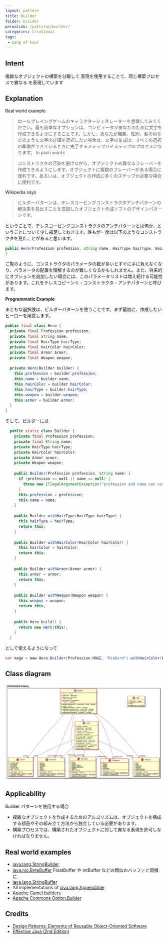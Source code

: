 ```yaml
---
layout: pattern
title: Builder
folder: builder
permalink: /patterns/builder/
categories: Creational
tags:
 - Gang of Four
---
```


## Intent
複雑なオブジェクトの構築を分離して
表現を使用することで、同じ構築プロセスで異なる
を表現しています

## Explanation

Real world example

>  ロールプレイングゲームのキャラクタージェネレーターを想像してみてください。最も簡単なオプションは、コンピュータがあなたのために文字を作成できるようにすることです。しかし、あなたが職業、性別、髪の色などのような文字の詳細を選択したい場合は、文字の生成は、すべての選択の準備ができているときに完了するステップバイステップのプロセスになります。
In plain words

> コンストラクタの汚染を避けながら、オブジェクトの異なるフレーバーを作成できるようにします。オブジェクトに複数のフレーバーがある場合に便利です。あるいは、オブジェクトの作成に多くのステップが必要な場合に便利です。

Wikipedia says

> ビルダーパターンは、テレスコーピングコンストラクタアンチパターンの解決策を見出すことを意図したオブジェクト作成ソフトのデザインパターンです。

ということで、テレスコーピングコンストラクタのアンチパターンとは何か、ということについて少し補足しておきます。誰もが一度は以下のようなコンストラクタを見たことがあると思います。

```java
public Hero(Profession profession, String name, HairType hairType, HairColor hairColor, Armor armor, Weapon weapon) {
}
```

ご覧のように、コンストラクタのパラメータの数が多いとすぐに手に負えなくなり、パラメータの配置を理解するのが難しくなるかもしれません。また、将来的にオプションを追加したい場合には、このパラメータリストは増え続ける可能性があります。これをテレスコピーンぐ・コンストラクタ・アンチパターンと呼びます。

**Programmatic Example**

まともな選択肢は、ビルダーパターンを使うことです。まず最初に、作成したいヒーローを用意します。

```java
public final class Hero {
  private final Profession profession;
  private final String name;
  private final HairType hairType;
  private final HairColor hairColor;
  private final Armor armor;
  private final Weapon weapon;

  private Hero(Builder builder) {
    this.profession = builder.profession;
    this.name = builder.name;
    this.hairColor = builder.hairColor;
    this.hairType = builder.hairType;
    this.weapon = builder.weapon;
    this.armor = builder.armor;
  }
}
```

そして、ビルダーには

```java
  public static class Builder {
    private final Profession profession;
    private final String name;
    private HairType hairType;
    private HairColor hairColor;
    private Armor armor;
    private Weapon weapon;

    public Builder(Profession profession, String name) {
      if (profession == null || name == null) {
        throw new IllegalArgumentException("profession and name can not be null");
      }
      this.profession = profession;
      this.name = name;
    }

    public Builder withHairType(HairType hairType) {
      this.hairType = hairType;
      return this;
    }

    public Builder withHairColor(HairColor hairColor) {
      this.hairColor = hairColor;
      return this;
    }

    public Builder withArmor(Armor armor) {
      this.armor = armor;
      return this;
    }

    public Builder withWeapon(Weapon weapon) {
      this.weapon = weapon;
      return this;
    }

    public Hero build() {
      return new Hero(this);
    }
  }
```

として使えるようになって

```java
var mage = new Hero.Builder(Profession.MAGE, "Riobard").withHairColor(HairColor.BLACK).withWeapon(Weapon.DAGGER).build();
```

## Class diagram
![alt text](./etc/builder.urm.png "Builder class diagram")

## Applicability
Builder パターンを使用する場合

* 複雑なオブジェクトを作成するためのアルゴリズムは、オブジェクトを構成する部品やその組み立て方法から独立している必要があります。
* 構築プロセスでは、構築されたオブジェクトに対して異なる表現を許可しなければなりません。

## Real world examples

* [java.lang.StringBuilder](http://docs.oracle.com/javase/8/docs/api/java/lang/StringBuilder.html)
* [java.nio.ByteBuffer](http://docs.oracle.com/javase/8/docs/api/java/nio/ByteBuffer.html#put-byte-) FloatBuffer や IntBuffer などの類似のバッファと同様に.
* [java.lang.StringBuffer](http://docs.oracle.com/javase/8/docs/api/java/lang/StringBuffer.html#append-boolean-)
* All implementations of [java.lang.Appendable](http://docs.oracle.com/javase/8/docs/api/java/lang/Appendable.html)
* [Apache Camel builders](https://github.com/apache/camel/tree/0e195428ee04531be27a0b659005e3aa8d159d23/camel-core/src/main/java/org/apache/camel/builder)
* [Apache Commons Option.Builder](https://commons.apache.org/proper/commons-cli/apidocs/org/apache/commons/cli/Option.Builder.html)

## Credits

* [Design Patterns: Elements of Reusable Object-Oriented Software](http://www.amazon.com/Design-Patterns-Elements-Reusable-Object-Oriented/dp/0201633612)
* [Effective Java (2nd Edition)](http://www.amazon.com/Effective-Java-Edition-Joshua-Bloch/dp/0321356683)
